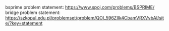 bsprime problem statement: https://www.spoj.com/problems/BSPRIME/
bridge problem statement: https://szkopul.edu.pl/problemset/problem/QOI_596ZIIk4CbamVRXVvbAI/site/?key=statement